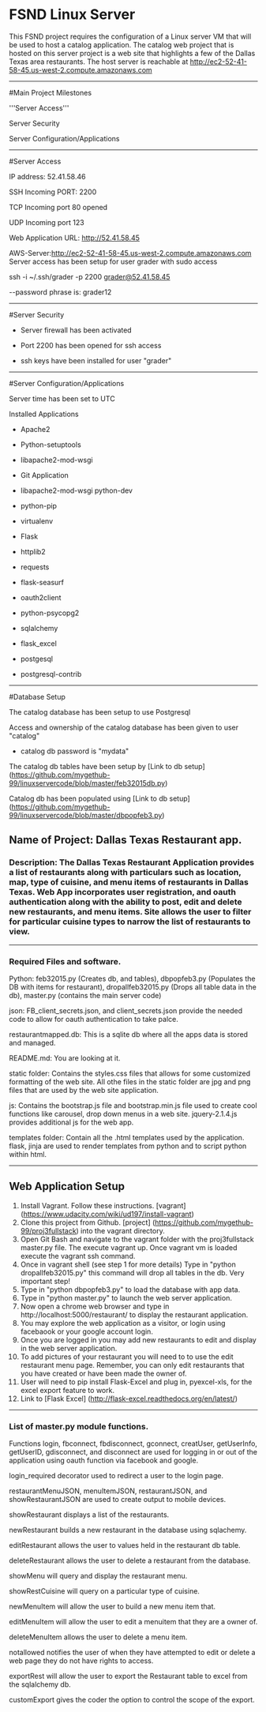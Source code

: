 # FSND Linux Server

This FSND project requires the configuration of a Linux server VM that will be used to host a catalog application. The catalog web project that is hosted on this server project is a web site that highlights a few of the Dallas Texas area restaurants.
The host server is reachable at http://ec2-52-41-58-45.us-west-2.compute.amazonaws.com
****
#Main Project Milestones

 '''Server Access'''

Server Security

Server Configuration/Applications
****
#Server Access

IP address: 52.41.58.46

SSH Incoming PORT: 2200

TCP Incoming port 80 opened

UDP Incoming port 123

Web Application URL: http://52.41.58.45

AWS-Server:http://ec2-52-41-58-45.us-west-2.compute.amazonaws.com
Server access has been setup for user grader with sudo access

ssh -i ~/.ssh/grader -p 2200 grader@52.41.58.45

--password phrase is: grader12

****

#Server Security

* Server firewall has been activated

* Port 2200 has been opened for ssh access

* ssh keys have been installed for user "grader"

****

#Server Configuration/Applications

Server time has been set to UTC

Installed Applications

* Apache2

* Python-setuptools

* libapache2-mod-wsgi

* Git Application

* libapache2-mod-wsgi python-dev

* python-pip

* virtualenv

* Flask

* httplib2

* requests

* flask-seasurf

* oauth2client

* python-psycopg2

* sqlalchemy

* flask_excel

* postgesql

* postgresql-contrib

****

#Database Setup

The catalog database has been setup to use Postgresql

Access and ownership of the catalog database has been given to user "catalog"

* catalog db password is "mydata"

The catalog db tables have been setup by [Link to db setup] (https://github.com/mygethub-99/linuxservercode/blob/master/feb32015db.py)

Catalog db has been populated using [Link to db setup] (https://github.com/mygethub-99/linuxservercode/blob/master/dbpopfeb3.py)













## Name of Project: Dallas Texas Restaurant app.

### Description: The Dallas Texas Restaurant Application provides a list of restaurants along with particulars such as location, map, type of cuisine, and menu items of restaurants in Dallas Texas. Web App incorporates user registration, and oauth authentication along with the ability to post, edit and delete new restaurants, and menu items. Site allows the user to filter for particular cuisine types to narrow the list of restaurants to view.
***

### Required Files and software.

Python: feb32015.py (Creates db, and tables), dbpopfeb3.py (Populates the DB with items for restaurant), dropallfeb32015.py (Drops all table data in the db), master.py (contains the main server code)

json: FB_client_secrets.json, and client_secrets.json provide the needed code to allow for oauth authentication to take palce.

restaurantmapped.db: This is a sqlite db where all the apps data is stored and managed.

README.md: You are looking at it.

static folder: Contains the styles.css files that allows for some customized formatting of the web site. All othe files in the static folder are jpg and png files that are used by the web site application.

js: Contains the bootstrap.js file and bootstrap.min.js file used to create cool functions like carousel, drop down menus in a web site. jquery-2.1.4.js provides additional js for the web app.

templates folder: Contain all the .html templates used by the application. flask, jinja are used to render templates from python and to script python within html.
***
## Web Application Setup
 1. Install Vagrant. Follow these instructions. [vagrant] (https://www.udacity.com/wiki/ud197/install-vagrant)
 2. Clone this project from Github. [project] (https://github.com/mygethub-99/proj3fullstack) into the vagrant directory. 
 3. Open Git Bash and navigate to the vagrant folder with the proj3fullstack master.py file. The execute vagrant up.
    Once vagrant vm is loaded execute the vagrant ssh command. 
 4. Once in vagrant shell (see step 1 for more details) Type in "python dropallfeb32015.py" this command will drop all tables in the      db. Very important step!
 5. Type in "python dbpopfeb3.py" to load the database with app data.
 6. Type in "python master.py" to launch the web server application.
 7. Now open a chrome web browser and type in http://localhost:5000/restaurant/ to display the restaurant application.
 8. You may explore the web application as a visitor, or login using facebaook or your google account login.
 9. Once you are logged in you may add new restaurants to edit and display in the web server application.
 10. To add pictures of your restaurant you will need to to use the edit restaurant menu page. Remember, you can only edit restaurants   that you have created or have been made the owner of.
 11. User will need to pip install Flask-Excel and plug in, pyexcel-xls, for the excel export feature to work.
 12. Link to [Flask Excel] (http://flask-excel.readthedocs.org/en/latest/)

***
### List of master.py module functions.
Functions login, fbconnect, fbdisconnect, gconnect, creatUser, getUserInfo, getUserID, gdisconnect, and disconnect are used for logging in or out of the application using oauth function via facebook and google.

login_required decorator used to redirect a user to the login page.

restaurantMenuJSON, menuItemJSON, restaurantJSON, and showRestaurantJSON are used to create output to mobile devices.

showRestaurant displays a list of the restaurants.

newRestaurant builds a new restaurant in the database using sqlachemy.

editRestaurant allows the user to values held in the restaurant db table.

deleteRestaurant allows the user to delete a restaurant from the database.

showMenu will query and display the restaurant menu.

showRestCuisine will query on a particular type of cuisine.

newMenuItem will allow the user to build a new menu item that.

editMenuItem will allow the user to edit a menuitem that they are a owner of.

deleteMenuItem allows the user to delete a menu item.

notallowed notifies the user of when they have attempted to edit or delete a web page they do not have rights to access.

exportRest will allow the user to export the Restaurant table to excel from the sqlalchemy db.

customExport gives the coder the option to control the scope of the export.



